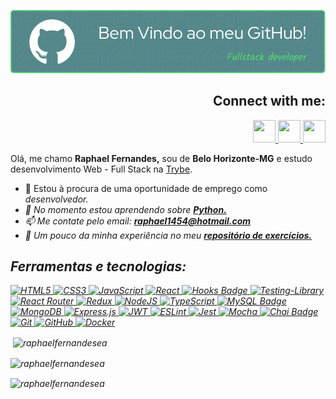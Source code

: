 ![Header](./github-header-image.png)

<h2 align="right">Connect with me:</h2>
<p align="right">
<a href="https://github.com/RaphaelFernandesEA" target="_blank">
  <img src="https://cdn.iconscout.com/icon/free/png-256/github-108-438008.png" width="36px" height="36px">
</a>  
<a href="https://www.linkedin.com/in/raphael-fernandes-b867ba85/" target="_blank">
  <img src="https://i.ibb.co/Kx2GSrT/linkedin.png" width="36px" height="36px">
</a>
<a href="https://www.facebook.com/raphael.fernandes.1454/" target="_blank">
  <img src="https://i.ibb.co/zmYNW4p/facebook.png" width="36px" height="36px">
</a> 
</p>

  Olá, me chamo <strong>Raphael Fernandes,</strong> sou de <strong>Belo Horizonte-MG</strong> e estudo desenvolvimento Web - Full Stack na [Trybe](https://www.betrybe.com/).
  
  - 🔭 Estou à procura de uma oportunidade de emprego como <i>desenvolvedor.<i>
  - 🌱 No momento estou aprendendo sobre <strong>
  [Python.](https://docs.python.org/3/)</strong>
  - 📫 Me contate pelo email:  <strong>raphael1454@hotmail.com</strong>
  - 📄 Um pouco da minha experiência no meu <strong>[repositório de exercícios.](https://github.com/RaphaelFernandesEA/trybe-exercicios)</strong>
  
<h2 align="left"><strong>Ferramentas e tecnologias:</strong></h2>
<p>
  <a target="_blank" href='https://www.w3schools.com/TAGS/default.asp'>
    <image alt='HTML5'src="https://img.shields.io/badge/html5-%23E34F26.svg?style=for-the-badge&logo=html5&logoColor=white">
  </a>
  <a target="_blank" href='hhttps://www.w3schools.com/cssref/index.php'>
    <image alt='CSS3' src="https://img.shields.io/badge/css3-%231572B6.svg?style=for-the-badge&logo=css3&logoColor=white"> 
  </a>
  <a target="_blank" href='https://www.w3schools.com/jsrEF/default.asp'>
    <image alt='JavaScript' src='https://img.shields.io/badge/javascript-%23323330.svg?style=for-the-badge&logo=javascript&logoColor=%23F7DF1E'>
  </a>
  <a target="_blank" href='https://reactjs.org/docs/getting-started.html'>
    <image alt='React' src='https://img.shields.io/badge/react-%2320232a.svg?style=for-the-badge&logo=react&logoColor=%2361DAFB'>
  </a>
  <a target="_blank" href='https://reactjs.org/docs/hooks-intro.html'>
    <image alt='Hooks Badge' src='https://img.shields.io/badge/-Hooks-%2320232a.svg?style=for-the-badge&logo=React&logoColor=%2361DAFB'>
  </a>
  <a target="_blank" href='https://testing-library.com/docs/react-testing-library/intro/'>
    <image alt='Testing-Library' src='https://img.shields.io/badge/-TestingLibrary-%23E33332?style=for-the-badge&logo=testing-library&logoColor=white'>
  </a>
  <a target="_blank" href='https://reactrouter.com/en/main/start/overview'>
    <image alt='React Router' src='https://img.shields.io/badge/React_Router-CA4245?style=for-the-badge&logo=react-router&logoColor=white'>
  </a>
  <a target="_blank" href='https://redux.js.org/api/api-reference'>
    <image alt='Redux' src='https://img.shields.io/badge/redux-%23593d88.svg?style=for-the-badge&logo=redux&logoColor=white'>
  </a>
  <a target="_blank" href='hhttps://nodejs.org/en/docs/'>
    <image alt='NodeJS' src='https://img.shields.io/badge/node.js-6DA55F?style=for-the-badge&logo=node.js&logoColor=white'>
  </a>
  <a target="_blank" href='https://www.typescriptlang.org/docs/'>
    <image alt='TypeScript' src='https://img.shields.io/badge/typescript-%23007ACC.svg?style=for-the-badge&logo=typescript&logoColor=white'>
  </a>
  <a target="_blank" href='https://dev.mysql.com/doc/refman/8.0/en/'>
    <image alt='MySQL Badge' src='https://img.shields.io/badge/-MySQL-4479A1?style=for-the-badge&logo=MySQL&logoColor=white'>
  </a>
  <a target="_blank" href='https://www.mongodb.com/docs/'>
    <image alt='MongoDB' src='https://img.shields.io/badge/MongoDB-%234ea94b.svg?style=for-the-badge&logo=mongodb&logoColor=white'>
  </a>
  <a target="_blank" href='https://expressjs.com/en/4x/api.html'>
    <image alt='Express.js' src='https://img.shields.io/badge/express.js-%23404d59.svg?style=for-the-badge&logo=express&logoColor=%2361DAFB'>
  </a>
  <a target="_blank" href='https://jwt.io/introduction'>
    <image alt='JWT' src='https://img.shields.io/badge/JWT-black?style=for-the-badge&logo=JSON%20web%20tokens'>
  </a>
  <a target="_blank" href='https://eslint.org/docs/latest/'>
    <image alt='ESLint' src='https://img.shields.io/badge/ESLint-4B3263?style=for-the-badge&logo=eslint&logoColor=white'>
  </a>
  <a target="_blank" href='https://jestjs.io/docs/getting-started'>
    <image alt='Jest' src='https://img.shields.io/badge/-jest-%23C21325?style=for-the-badge&logo=jest&logoColor=white'>
  </a>
  <a target="_blank" href='https://mochajs.org/'>
    <image alt='Mocha' src='https://img.shields.io/badge/-mocha-%238D6748?style=for-the-badge&logo=mocha&logoColor=white'>
  </a>
  <a target="_blank" href='https://www.chaijs.com/api/'>
    <image alt='Chai Badge' src='https://img.shields.io/badge/Chai-f7e9c8?style=for-the-badge&logo=mocha&logoColor=a84d45'>
  </a>
  <a target="_blank" href='https://git-scm.com/doc'>
    <image alt='Git' src='https://img.shields.io/badge/git-%23F05033.svg?style=for-the-badge&logo=git&logoColor=white'>
  </a>
  <a target="_blank" href='https://docs.github.com/pt'>
    <image alt='GitHub' src='https://img.shields.io/badge/github-%23121011.svg?style=for-the-badge&logo=github&logoColor=white'>
  </a>
  <a target="_blank" href='https://docs.docker.com/'>
    <image alt='Docker' src='https://img.shields.io/badge/docker-%230db7ed.svg?style=for-the-badge&logo=docker&logoColor=white'>
  </a>
</p>

<p>&nbsp;<img align="center" src="https://github-readme-stats.vercel.app/api?username=raphaelfernandesea&show_icons=true&locale=en" alt="raphaelfernandesea" /></p>

<p><img align="center" src="https://github-readme-streak-stats.herokuapp.com/?user=raphaelfernandesea&" alt="raphaelfernandesea" /></p>

<p><img align="center" src="https://github-readme-stats.vercel.app/api/top-langs?username=raphaelfernandesea&show_icons=true&locale=en&layout=compact" alt="raphaelfernandesea" /></p>